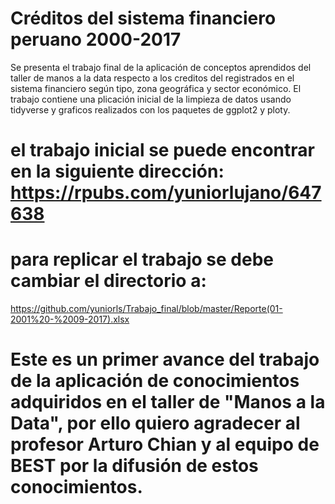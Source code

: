 # Créditos del sistema financiero peruano 2000-2017
 Se presenta el trabajo final de la aplicación de conceptos aprendidos del taller de manos a la data respecto a los creditos del registrados en el sistema financiero según tipo, zona geográfica y sector económico. El trabajo contiene una plicación inicial de la limpieza de datos usando tidyverse y graficos realizados con los paquetes de ggplot2 y ploty.
 
# el trabajo inicial se puede encontrar en la siguiente dirección: https://rpubs.com/yuniorlujano/647638

# para replicar el trabajo se debe cambiar el directorio a:
https://github.com/yuniorls/Trabajo_final/blob/master/Reporte(01-2001%20-%2009-2017).xlsx

# Este es un primer avance del trabajo de la aplicación de conocimientos adquiridos en el taller de "Manos a la Data", por ello quiero agradecer al profesor Arturo Chian y al equipo de BEST por la difusión de estos conocimientos.
